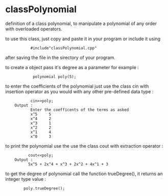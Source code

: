 # classPolynomial
definition of a class polynomial, to manipulate a polynomial of any order with overloaded operators.

to use this class, just copy and paste it in your program or include it using 

               #include"classPolynomial.cpp" 

after saving the file in the sirectory of your program.

to create a object pass it's degree as a parameter for example :

                polynomial poly(5);


to enter the coefficients of the polynomial just use the class cin with insertion operator as you would with any other pre-defined data type  :        
           
               cin>>poly;
        Output :
               Enter the coefficents of the terms as asked
               x^5     5
               x^4     2
               x^3     1
               x^2     2
               x^1     4
               x^0     3
to print the polynomial use the  use the class cout with extraction operator :
              
              cout<<poly;
        Output :
              5x^5 + 2x^4 + x^3 + 2x^2 + 4x^1 + 3
              
to get the degree of polynomial call the function trueDegree(), it returns an integer type value  :

            poly.trueDegree();
                       
